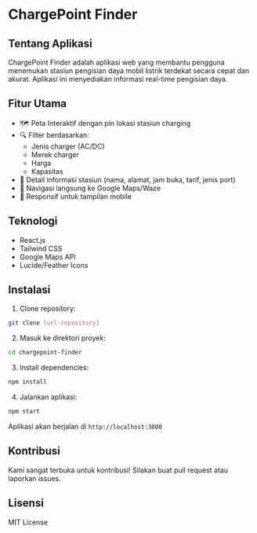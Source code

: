 # ChargePoint Finder

## Tentang Aplikasi
ChargePoint Finder adalah aplikasi web yang membantu pengguna menemukan stasiun pengisian daya mobil listrik terdekat secara cepat dan akurat. Aplikasi ini menyediakan informasi real-time pengisian daya.

## Fitur Utama
- 🗺️ Peta Interaktif dengan pin lokasi stasiun charging
- 🔍 Filter berdasarkan:
  - Jenis charger (AC/DC)
  - Merek charger
  - Harga
  - Kapasitas
- 📍 Detail informasi stasiun (nama, alamat, jam buka, tarif, jenis port)
- 🚗 Navigasi langsung ke Google Maps/Waze
- 📱 Responsif untuk tampilan mobile

## Teknologi
- React.js
- Tailwind CSS
- Google Maps API
- Lucide/Feather Icons

## Instalasi

1. Clone repository:
```bash
git clone [url-repository]
```

2. Masuk ke direktori proyek:
```bash
cd chargepoint-finder
```

3. Install dependencies:
```bash
npm install
```

4. Jalankan aplikasi:
```bash
npm start
```

Aplikasi akan berjalan di `http://localhost:3000`

## Kontribusi
Kami sangat terbuka untuk kontribusi! Silakan buat pull request atau laporkan issues.

## Lisensi
MIT License
